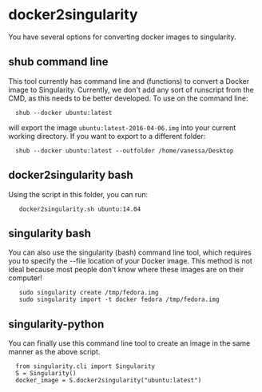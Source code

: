 # docker2singularity

You have several options for converting docker images to singularity. 

## shub command line
This tool currently has command line and (functions) to convert a Docker image to Singularity. Currently, we don't add any sort of runscript from the CMD, as this needs to be better developed. To use on the command line:


      shub --docker ubuntu:latest

 
will export the image `ubuntu:latest-2016-04-06.img` into your current working directory. If you want to export to a different folder:


      shub --docker ubuntu:latest --outfolder /home/vanessa/Desktop


## docker2singularity bash
Using the script in this folder, you can run:

       docker2singularity.sh ubuntu:14.04


## singularity bash
You can also use the singularity (bash) command line tool, which requires you to specify the --file location of your Docker image. This method is not ideal because most people don't know where these images are on their computer!


       sudo singularity create /tmp/fedora.img
       sudo singularity import -t docker fedora /tmp/fedora.img


## singularity-python
You can finally use this command line tool to create an image in the same manner as the above script.

      from singularity.cli import Singularity
      S = Singularity()
      docker_image = S.docker2singularity("ubuntu:latest")
